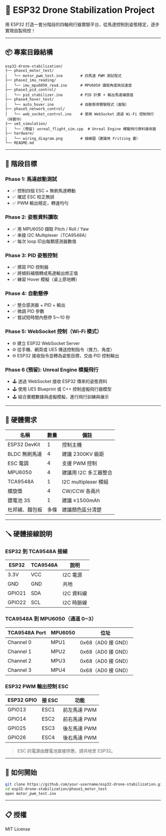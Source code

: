 # 🚁 ESP32 Drone Stabilization Project

用 ESP32 打造一套分階段的四軸飛行器實驗平台，從馬達控制到姿態穩定，逐步實現自製飛控！

---

## 📦 專案目錄結構

```
esp32-drone-stabilization/
├── phase1_motor_test/
│   └── motor_pwm_test.ino        # 四馬達 PWM 測試程式
├── phase2_imu_reading/
│   └── imu_mpu6050_read.ino      # MPU6050 讀取角度與加速度
├── phase3_pid_control/
│   └── pid_stabilizer.ino        # PID 計算 + 輸出馬達補償值
├── phase4_hover_test/
│   └── auto_hover.ino            # 自動懸停實驗程式（進階）
├── phase5_network_control/
│   └── web_socket_control.ino    # 使用 WebSocket 透過 Wi-Fi 控制飛行（待實作）
├── ue5_simulation/
│   └── (預留) unreal_flight_sim.cpp  # Unreal Engine 模擬飛行資料接收器
├── hardware/
│   └── wiring_diagram.png        # 接線圖（建議用 Fritzing 畫）
└── README.md
```

---

## 🧪 階段目標

### Phase 1: 馬達啟動測試
- ✅ 控制四個 ESC + 無刷馬達轉動
- ✅ 確認 ESC 校正無誤
- ✅ PWM 輸出穩定，轉速均勻

### Phase 2: 姿態資料讀取
- ✅ 用 MPU6050 擷取 Pitch / Roll / Yaw
- ✅ 串接 I2C Multiplexer（TCA9548A）
- ✅ 每次 loop 印出每顆感測器數值

### Phase 3: PID 姿態控制
- ✅ 撰寫 PID 控制器
- ✅ 將傾斜補償轉成馬達輸出修正值
- ✅ 練習 Hover 模擬（桌上原地轉）

### Phase 4: 自動懸停
- ✅ 整合感測器 + PID + 輸出
- ✅ 微調 PID 參數
- ✅ 嘗試短時間內懸停 5～10 秒

### Phase 5: WebSocket 控制（Wi-Fi 模式）
- 🌐 建立 ESP32 WebSocket Server
- 🌐 從手機、網頁或 UE5 傳送控制指令（推力、角度）
- 🌐 ESP32 接收指令並轉為姿態目標，交由 PID 控制輸出

### Phase 6 (預留): Unreal Engine 模擬飛行
- 🕹️ 透過 WebSocket 接收 ESP32 傳來的姿態資料
- 🕹️ 使用 UE5 Blueprint 或 C++ 控制虛擬飛行器模型
- 🕹️ 結合實體數據與虛擬模擬，進行飛行訓練與展示

---

## 🔌 硬體需求

| 名稱 | 數量 | 備註 |
|------|------|------|
| ESP32 DevKit | 1 | 控制主機 |
| BLDC 無刷馬達 | 4 | 建議 2300KV 級距 |
| ESC 電調 | 4 | 支援 PWM 控制 |
| MPU6050 | 4 | 建議用 I2C 多工器整合 |
| TCA9548A | 1 | I2C multiplexer 模組 |
| 螺旋槳 | 4 | CW/CCW 各兩片 |
| 鋰電池 3S | 1 | 建議 ≥1500mAh |
| 杜邦線、麵包板 | 多條 | 建議顏色區分清楚 |

---

## 🪛 硬體接線說明

### ESP32 到 TCA9548A 接線

| ESP32 | TCA9548A | 說明 |
|--------|-----------|------|
| 3.3V   | VCC       | I2C 電源 |
| GND    | GND       | 共地 |
| GPIO21 | SDA       | I2C 資料線 |
| GPIO22 | SCL       | I2C 時脈線 |

### TCA9548A 到 MPU6050（通道 0~3）

| TCA9548A Port | MPU6050 | 位址 |
|---------------|----------|------|
| Channel 0     | MPU1     | 0x68（AD0 接 GND）|
| Channel 1     | MPU2     | 0x68（AD0 接 GND）|
| Channel 2     | MPU3     | 0x68（AD0 接 GND）|
| Channel 3     | MPU4     | 0x68（AD0 接 GND）|

### ESP32 PWM 輸出控制 ESC

| ESP32 GPIO | 接 ESC | 功能 |
|------------|--------|------|
| GPIO13     | ESC1   | 前左馬達 PWM |
| GPIO14     | ESC2   | 前右馬達 PWM |
| GPIO25     | ESC3   | 後左馬達 PWM |
| GPIO26     | ESC4   | 後右馬達 PWM |

> ESC 的電源由鋰電池直接供應，請共地至 ESP32。

---

## 📘 如何開始

```bash
git clone https://github.com/your-username/esp32-drone-stabilization.git
cd esp32-drone-stabilization/phase1_motor_test
open motor_pwm_test.ino
```

---

## 📋 授權

MIT License

